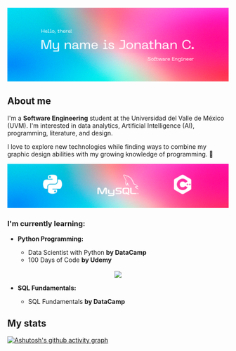 ![header banner](https://github.com/jonathancazares/jonathancazares/blob/main/banner_alt.png)

## About me

I'm a **Software Engineering** student at the Universidad del Valle de México (UVM). I'm interested in data analytics, Artificial Intelligence (AI), programming, literature, and design. 

I love to explore new technologies while finding ways to combine my graphic design abilities with my growing knowledge of programming. 🤖

<img src= "https://github.com/jonathancazares/jonathancazares/blob/main/banner_two.png">

### I'm currently learning:
- **Python Programming:**

  * Data Scientist with Python **by DataCamp**
  * 100 Days of Code **by Udemy**

<p align="center">
	<a href="https://github.com/jonathancazares/100-Days-of-Python-codes">
		<img align="center" height="120em" src="https://github-readme-stats.vercel.app/api/pin/?username=jonathancazares&theme=tokyonight&hide_border=true&repo=100-days-of-code"/>
	</a>

- **SQL Fundamentals:**

  * SQL Fundamentals **by DataCamp**

## My stats

[![Ashutosh's github activity graph](https://activity-graph.herokuapp.com/graph?username=jonathancazares&bg_color=000000&color=ff1099&line=ff1099&point=f7f7f7&area=true&hide_border=true)](https://github.com/ashutosh00710/github-readme-activity-graph)
